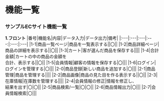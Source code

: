 # 機能一覧
### サンプルECサイト機能一覧
**1.フロント**
|番号|機能名|内容|データ入力|データ出力|備考|
|:---|:---|:---|:---:|:---:|:---|
|1-1|商品一覧ページ|商品を一覧表示する||〇||
|1-2|商品詳細ページ|商品の詳細を表示する||〇||
|1-3|カート|客が選んだ商品を保存する||||
|1-4|合計金額|カートの中の商品の金額を<br>合計、表示する||〇||
|1-5|会員情報|顧客の情報を保存する|〇|||
|1-6|ログイン|ログインを管理する|〇|||
|2-0|商品登録|新しい商品を追加する|〇|||
|2-1|商品管理|商品を管理する||||
|2-2|商品画像|商品の見た目を作る表示する||〇||
|2-3|在庫情報|在庫数を管理する||||
|2-4|会員情報の修正|情報を修正し、<br>結果を出す|〇|〇||
|2-5|商品検索/一覧|〇|〇||
|2-6|商品情報出力|〇|||
|2-7|会員情報検索|〇|||

